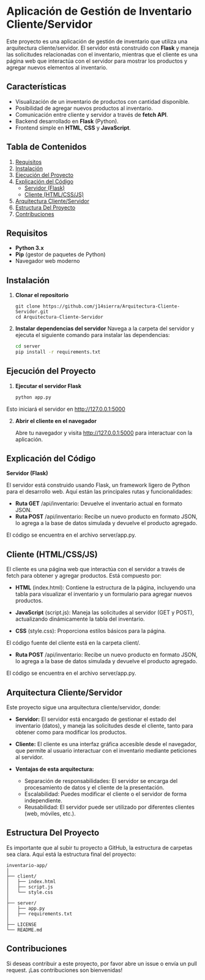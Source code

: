 # Aplicación de Gestión de Inventario Cliente/Servidor

Este proyecto es una aplicación de gestión de inventario que utiliza una arquitectura cliente/servidor. El servidor está construido con **Flask** y maneja las solicitudes relacionadas con el inventario, mientras que el cliente es una página web que interactúa con el servidor para mostrar los productos y agregar nuevos elementos al inventario.

## Características
- Visualización de un inventario de productos con cantidad disponible.
- Posibilidad de agregar nuevos productos al inventario.
- Comunicación entre cliente y servidor a través de **fetch API**.
- Backend desarrollado en **Flask** (Python).
- Frontend simple en **HTML**, **CSS** y **JavaScript**.

## Tabla de Contenidos
1. [Requisitos](#requisitos)
2. [Instalación](#instalación)
3. [Ejecución del Proyecto](#ejecución-del-proyecto)
4. [Explicación del Código](#explicación-del-código)
    - [Servidor (Flask)](#servidor-flask)
    - [Cliente (HTML/CSS/JS)](#cliente-htmlcssjs)
5. [Arquitectura Cliente/Servidor](#arquitectura-clienteservidor)
6. [Estructura Del Proyecto](#estructura-del-proyecto)
7. [Contribuciones](#contribuciones)


## Requisitos

- **Python 3.x**
- **Pip** (gestor de paquetes de Python)
- Navegador web moderno

## Instalación

1. **Clonar el repositorio**

	   git clone https://github.com/j14sierra/Arquitectura-Cliente-Servidor.git
	   cd Arquitectura-Cliente-Servidor
   
3. **Instalar dependencias del servidor**
   Navega a la carpeta del servidor y ejecuta el siguiente comando para instalar las dependencias:
   
   ```bash
   cd server
   pip install -r requirements.txt
   
## Ejecución del Proyecto

1. **Ejecutar el servidor Flask**
      ```bash
      python app.py
      
Esto iniciará el servidor en http://127.0.0.1:5000

2. **Abrir el cliente en el navegador**
   
   Abre tu navegador y visita http://127.0.0.1:5000 para interactuar con la aplicación.
   
## Explicación del Código

**Servidor (Flask)**

El servidor está construido usando Flask, un framework ligero de Python para el desarrollo web. Aquí están las principales rutas y funcionalidades:

* **Ruta GET** /api/inventario:
Devuelve el inventario actual en formato JSON.
* **Ruta POST** /api/inventario:
Recibe un nuevo producto en formato JSON, lo agrega a la base de datos simulada y devuelve el producto agregado.

El código se encuentra en el archivo server/app.py.

## Cliente (HTML/CSS/JS)

El cliente es una página web que interactúa con el servidor a través de fetch para obtener y agregar productos. Está compuesto por:

* **HTML** (index.html):
Contiene la estructura de la página, incluyendo una tabla para visualizar el inventario y un formulario para agregar nuevos productos.

* **JavaScript** (script.js):
Maneja las solicitudes al servidor (GET y POST), actualizando dinámicamente la tabla del inventario.

* **CSS** (style.css):
Proporciona estilos básicos para la página.

El código fuente del cliente está en la carpeta client/.

* **Ruta POST** /api/inventario:
Recibe un nuevo producto en formato JSON, lo agrega a la base de datos simulada y devuelve el producto agregado.

El código se encuentra en el archivo server/app.py.

## Arquitectura Cliente/Servidor

Este proyecto sigue una arquitectura cliente/servidor, donde:

* **Servidor:**
El servidor está encargado de gestionar el estado del inventario (datos), y maneja las solicitudes desde el cliente, tanto para obtener como para modificar los productos.

* **Cliente:**
El cliente es una interfaz gráfica accesible desde el navegador, que permite al usuario interactuar con el inventario mediante peticiones al servidor.

* **Ventajas de esta arquitectura:**

  	* Separación de responsabilidades: El servidor se encarga del procesamiento de datos y el cliente de la presentación.
  	* Escalabilidad: Puedes modificar el cliente o el servidor de forma independiente.
	* Reusabilidad: El servidor puede ser utilizado por diferentes clientes (web, móviles, etc.).

## Estructura Del Proyecto

Es importante que al subir tu proyecto a GitHub, la estructura de carpetas sea clara. Aquí está la estructura final del proyecto:
	
	inventario-app/
	│
	├── client/
	│   ├── index.html
	│   ├── script.js
	│   └── style.css
	│
	├── server/
	│   ├── app.py
	│   ├── requirements.txt
	│
	├── LICENSE
	└── README.md
 
## Contribuciones
Si deseas contribuir a este proyecto, por favor abre un issue o envía un pull request. ¡Las contribuciones son bienvenidas!



